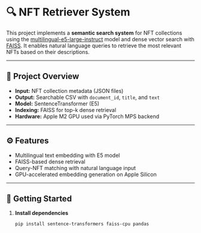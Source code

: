 # 🔍 NFT Retriever System

This project implements a **semantic search system** for NFT collections using the [multilingual-e5-large-instruct](https://huggingface.co/intfloat/multilingual-e5-large-instruct) model and dense vector search with [FAISS](https://github.com/facebookresearch/faiss). It enables natural language queries to retrieve the most relevant NFTs based on their descriptions.

---

## 📁 Project Overview

- **Input:** NFT collection metadata (JSON files)
- **Output:** Searchable CSV with `document_id`, `title`, and `text`
- **Model:** SentenceTransformer (E5)
- **Indexing:** FAISS for top-k dense retrieval
- **Hardware:** Apple M2 GPU used via PyTorch MPS backend

---

## ⚙️ Features

- Multilingual text embedding with E5 model
- FAISS-based dense retrieval
- Query-NFT matching with natural language input
- GPU-accelerated embedding generation on Apple Silicon

---

## 🚀 Getting Started

1. **Install dependencies**
   ```bash
   pip install sentence-transformers faiss-cpu pandas
